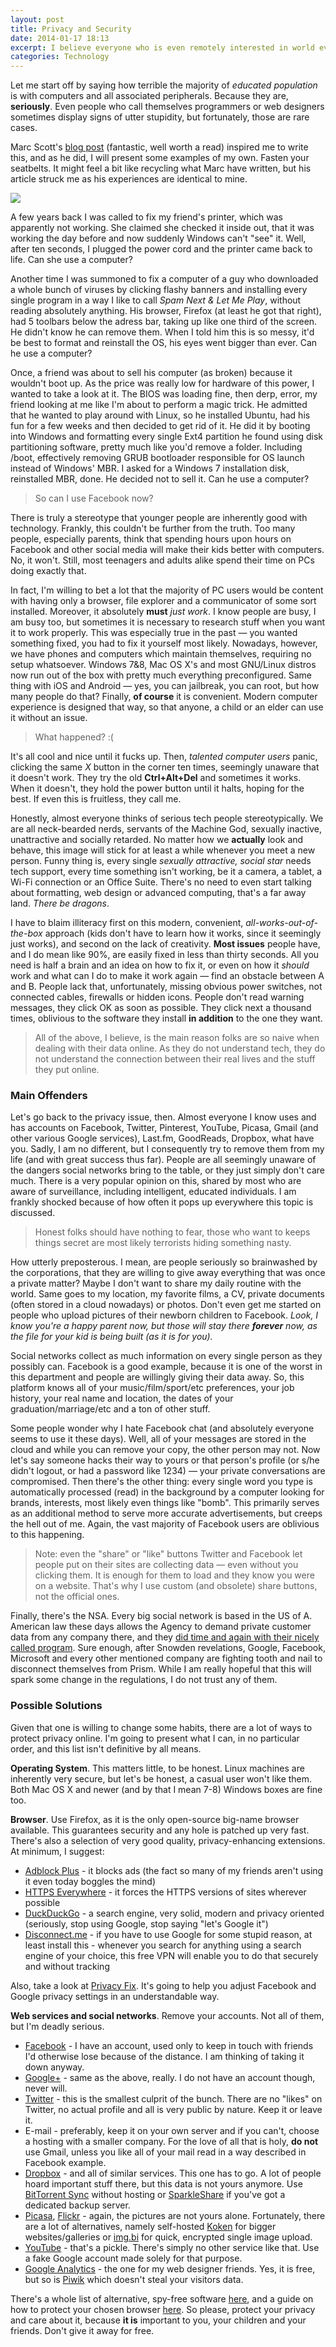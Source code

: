 ```yaml
---
layout: post
title: Privacy and Security
date: 2014-01-17 18:13
excerpt: I believe everyone who is even remotely interested in world events is familiar with the name Edward Snowden. The former NSA contractor proved what many people, including me, already knew, but that's beside the point. What's important is that your data is not your own anymore on The Internet, given that you use mainstream software and web applications — still, this is not the worst problem. The biggest issue is that the majority of people don't give a shit about their own privacy.
categories: Technology
---
```


Let me start off by saying how terrible the majority of *educated population* is with computers and all associated peripherals. Because they are, **seriously**. Even people who call themselves programmers or web designers sometimes display signs of utter stupidity, but fortunately, those are rare cases.

Marc Scott's [blog post](http://coding2learn.org/blog/2013/07/29/kids-cant-use-computers/) (fantastic, well worth a read) inspired me to write this, and as he did, I will present some examples of my own. Fasten your seatbelts. It might feel a bit like recycling what Marc have written, but his article struck me as his experiences are identical to mine.

<img src="/images/privacy.jpg">

A few years back I was called to fix my friend's printer, which was apparently not working. She claimed she checked it inside out, that it was working the day before and now suddenly Windows can't "see" it. Well, after ten seconds, I plugged the power cord and the printer came back to life. Can she use a computer?

Another time I was summoned to fix a computer of a guy who downloaded a whole bunch of viruses by clicking flashy banners and installing every single program in a way I like to call *Spam Next & Let Me Play*, without reading absolutely anything. His browser, Firefox (at least he got that right), had 5 toolbars below the adress bar, taking up like one third of the screen. He didn't know he can remove them. When I told him this is so messy, it'd be best to format and reinstall the OS, his eyes went bigger than ever. Can he use a computer?

Once, a friend was about to sell his computer (as broken) because it wouldn't boot up. As the price was really low for hardware of this power, I wanted to take a look at it. The BIOS was loading fine, then derp, error, my friend looking at me like I'm about to perform a magic trick. He admitted that he wanted to play around with Linux, so he installed Ubuntu, had his fun for a few weeks and then decided to get rid of it. He did it by booting into Windows and formatting every single Ext4 partition he found using disk partitioning software, pretty much like you'd remove a folder. Including /boot, effectively removing GRUB bootloader responsible for OS launch instead of Windows' MBR. I asked for a Windows 7 installation disk, reinstalled MBR, done. He decided not to sell it. Can he use a computer?

> So can I use Facebook now?

There is truly a stereotype that younger people are inherently good with technology. Frankly, this couldn't be further from the truth. Too many people, especially parents, think that spending hours upon hours on Facebook and other social media will make their kids better with computers. No, it won't. Still, most teenagers and adults alike spend their time on PCs doing exactly that.

In fact, I'm willing to bet a lot that the majority of PC users would be content with having only a browser, file explorer and a communicator of some sort installed. Moreover, it absolutely **must** *just work*. I know people are busy, I am busy too, but sometimes it is necessary to research stuff when you want it to work properly. This was especially true in the past — you wanted something fixed, you had to fix it yourself most likely. Nowadays, however, we have phones and computers which maintain themselves, requiring no setup whatsoever. Windows 7&8, Mac OS X's and most GNU/Linux distros now run out of the box with pretty much everything preconfigured. Same thing with iOS and Android — yes, you can jailbreak, you can root, but how many people do that? Finally, **of course** it is convenient. Modern computer experience is designed that way, so that anyone, a child or an elder can use it without an issue. 

> What happened? :(

It's all cool and nice until it fucks up. Then, *talented computer users* panic, clicking the same *X* button in the corner ten times, seemingly unaware that it doesn't work. They try the old **Ctrl+Alt+Del** and sometimes it works. When it doesn't, they hold the power button until it halts, hoping for the best. If even this is fruitless, they call me.

Honestly, almost everyone thinks of serious tech people stereotypically. We are all neck-bearded nerds, servants of the Machine God, sexually inactive, unattractive and socially retarded. No matter how we **actually** look and behave, this image will stick for at least a while whenever you meet a new person. Funny thing is, every single *sexually attractive, social star* needs tech support, every time something isn't working, be it a camera, a tablet, a Wi-Fi connection or an Office Suite. There's no need to even start talking about formatting, web design or advanced computing, that's a far away land. *There be dragons*.

I have to blaim illiteracy first on this modern, convenient, *all-works-out-of-the-box* approach (kids don't have to learn how it works, since it seemingly just works), and second on the lack of creativity. **Most issues** people have, and I do mean like 90%, are easily fixed in less than thirty seconds. All you need is half a brain and an idea on how to fix it, or even on how it *should* work and what can I do to make it work again — find an obstacle between A and B. People lack that, unfortunately, missing obvious power switches, not connected cables, firewalls or hidden icons. People don't read warning messages, they click OK as soon as possible. They click next a thousand times, oblivious to the software they install **in addition** to the one they want.

> All of the above, I believe, is the main reason folks are so naive when dealing with their data online. As they do not understand tech, they do not understand the connection between their real lives and the stuff they put online.

### Main Offenders

Let's go back to the privacy issue, then. Almost everyone I know uses and has accounts on Facebook, Twitter, Pinterest, YouTube, Picasa, Gmail (and other various Google services), Last.fm, GoodReads, Dropbox, what have you. Sadly, I am no different, but I consequently try to remove them from my life (and with great success thus far). People are all seemingly unaware of the dangers social networks bring to the table, or they just simply don't care much. There is a very popular opinion on this, shared by most who are aware of surveillance, including intelligent, educated individuals. I am frankly shocked because of how often it pops up everywhere this topic is discussed.

> Honest folks should have nothing to fear, those who want to keeps things secret are most likely terrorists hiding something nasty.

How utterly preposterous. I mean, are people seriously so brainwashed by the corporations, that they are willing to give away everything that was once a private matter? Maybe I don't want to share my daily routine with the world. Same goes to my location, my favorite films, a CV, private documents (often stored in a cloud nowadays) or photos. Don't even get me started on people who upload pictures of their newborn children to Facebook. *Look, I know you're a happy parent now, but those will stay there **forever** now, as the file for your kid is being built (as it is for you).*

Social networks collect as much information on every single person as they possibly can. Facebook is a good example, because it is one of the worst in this department and people are willingly giving their data away. So, this platform knows all of your music/film/sport/etc preferences, your job history, your real name and location, the dates of your graduation/marriage/etc and a ton of other stuff. 

Some people wonder why I hate Facebook chat (and absolutely everyone seems to use it these days). Well, all of your messages are stored in the cloud and while you can remove your copy, the other person may not. Now let's say someone hacks their way to yours or that person's profile (or s/he didn't logout, or had a password like 1234) — your private conversations are compromised. Then there's the other thing: every single word you type is automatically processed (read) in the background by a computer looking for brands, interests, most likely even things like "bomb". This primarily serves as an additional method to serve more accurate advertisements, but creeps the hell out of me. Again, the vast majority of Facebook users are oblivious to this happening.

> Note: even the "share" or "like" buttons Twitter and Facebook let people put on their sites are collecting data — even without you clicking them. It is enough for them to load and they know you were on a website. That's why I use custom (and obsolete) share buttons, not the official ones.

Finally, there's the NSA. Every big social network is based in the US of A. American law these days allows the Agency to demand private customer data from any company there, and they [did time and again with their nicely called program](https://en.wikipedia.org/wiki/PRISM_%28surveillance_program%29). Sure enough, after Snowden revelations, Google, Facebook, Microsoft and every other mentioned company are fighting tooth and nail to disconnect themselves from Prism. While I am really hopeful that this will spark some change in the regulations, I do not trust any of them.

### Possible Solutions

Given that one is willing to change some habits, there are a lot of ways to protect privacy online. I'm going to present what I can, in no particular order, and this list isn't definitive by all means.

**Operating System**. This matters little, to be honest. Linux machines are inherently very secure, but let's be honest, a casual user won't like them. Both Mac OS X and newer (and by that I mean 7-8) Windows boxes are fine too.

**Browser**. Use Firefox, as it is the only open-source big-name browser available. This guarantees security and any hole is patched up very fast. There's also a selection of very good quality, privacy-enhancing extensions. At minimum, I suggest:

* [Adblock Plus](https://addons.mozilla.org/en-US/firefox/addon/adblock-plus/) - it blocks ads (the fact so many of my friends aren't using it even today boggles the mind)
* [HTTPS Everywhere](https://www.eff.org/https-everywhere) - it forces the HTTPS versions of sites wherever possible
* [DuckDuckGo](https://addons.mozilla.org/en-US/firefox/addon/duckduckgo-ssl/) - a search engine, very solid, modern and privacy oriented (seriously, stop using Google, stop saying "let's Google it")
* [Disconnect.me](https://disconnect.me/search) - if you have to use Google for some stupid reason, at least install this - whenever you search for anything using a search engine of your choice, this free VPN will enable you to do that securely and without tracking

Also, take a look at [Privacy Fix](https://privacyfix.com/start/install). It's going to help you adjust Facebook and Google privacy settings in an understandable way.

**Web services and social networks**. Remove your accounts. Not all of them, but I'm deadly serious.

* [Facebook](https://www.facebook.com/) - I have an account, used only to keep in touch with friends I'd otherwise lose because of the distance. I am thinking of taking it down anyway.
* [Google+](https://plus.google.com/) - same as the above, really. I do not have an account though, never will.
* [Twitter](https://twitter.com/) - this is the smallest culprit of the bunch. There are no "likes" on Twitter, no actual profile and all is very public by nature. Keep it or leave it.
* E-mail - preferably, keep it on your own server and if you can't, choose a hosting with a smaller company. For the love of all that is holy, **do not** use Gmail, unless you like all of your mail read in a way described in Facebook example.
* [Dropbox](https://www.dropbox.com/) - and all of similar services. This one has to go. A lot of people hoard important stuff there, but this data is not yours anymore. Use [BitTorrent Sync](http://www.bittorrent.com/intl/pl/sync) without hosting or [SparkleShare](http://sparkleshare.org/) if you've got a dedicated backup server.
* [Picasa](http://picasa.google.com/), [Flickr](https://secure.flickr.com/) - again, the pictures are not yours alone. Fortunately, there are a lot of alternatives, namely self-hosted [Koken](http://koken.me/) for bigger websites/galleries or [img.bi](https://img.bi/) for quick, encrypted single image upload.
* [YouTube](https://www.youtube.com/) - that's a pickle. There's simply no other service like that. Use a fake Google account made solely for that purpose.
* [Google Analytics](http://www.google.com/analytics/) - the one for my web designer friends. Yes, it is free, but so is [Piwik](http://piwik.org/) which doesn't steal your visitors data.

There's a whole list of alternative, spy-free software [here](http://prism-break.org/en/), and a guide on how to protect your chosen browser [here](http://fixtracking.com/). So please, protect your privacy and care about it, because **it is** important to you, your children and your friends. Don't give it away for free.

